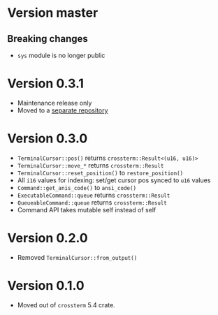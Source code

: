 # Version master

## Breaking changes

- `sys` module is no longer public

# Version 0.3.1

- Maintenance release only
- Moved to a [separate repository](https://github.com/crossterm-rs/crossterm-cursor)

# Version 0.3.0

- `TerminalCursor::pos()` returns `crossterm::Result<(u16, u16)>`
- `TerminalCursor::move_*` returns `crossterm::Result`
- `TerminalCursor::reset_position()` to `restore_position()`
- All `i16` values for indexing: set/get cursor pos synced to `u16` values
- `Command::get_anis_code()` to `ansi_code()`
- `ExecutableCommand::queue` returns `crossterm::Result`
- `QueueableCommand::queue` returns `crossterm::Result`
- Command API takes mutable self instead of self

# Version 0.2.0

- Removed `TerminalCursor::from_output()` 

# Version 0.1.0
 
- Moved out of `crossterm` 5.4 crate. 
